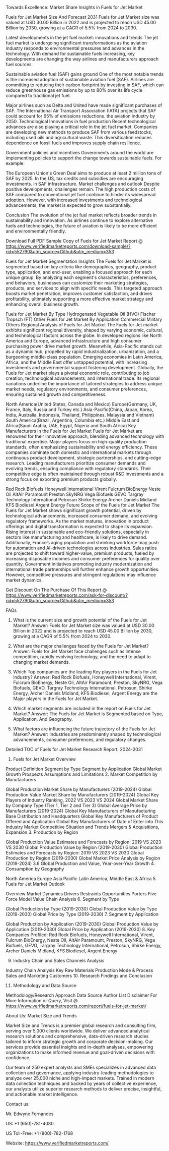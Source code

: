 Towards Excellence: Market Share Insights in Fuels for Jet Market


Fuels for Jet Market Size And Forecast 2031
Fuels for Jet Market size was valued at USD 30.00 Billion in 2022 and is projected to reach USD 45.00 Billion by 2030, growing at a CAGR of 5.5% from 2024 to 2030.

Latest developments in the jet fuel market: innovations and trends
The jet fuel market is undergoing significant transformations as the aviation industry responds to environmental pressures and advances in the technology. With demand for sustainable fuels increasing, key developments are changing the way airlines and manufacturers approach fuel sources.

Sustainable aviation fuel (SAF) gains ground
One of the most notable trends is the increased adoption of sustainable aviation fuel (SAF). Airlines are committing to reducing their carbon footprint by investing in SAF, which can reduce greenhouse gas emissions by up to 80% over its life cycle compared to traditional jet fuel.

Major airlines such as Delta and United have made significant purchases of SAF.
The International Air Transport Association (IATA) projects that SAF could account for 65% of emissions reductions. the aviation industry by 2050.
Technological Innovations in fuel production
Recent technological advances are also playing a critical role in the jet fuel market. Companies are developing new methods to produce SAF from various feedstocks, including used oils and agricultural waste. This diversification reduces dependence on fossil fuels and improves supply chain resilience.

Government policies and incentives
Governments around the world are implementing policies to support the change towards sustainable fuels. For example:

The European Union's Green Deal aims to produce at least 2 million tons of SAF by 2025.
In the US, tax credits and subsidies are encouraging investments. in SAF infrastructure.
Market challenges and outlook
Despite positive developments, challenges remain. The high production costs of SAF compared to conventional jet fuel continue to hinder its widespread adoption. However, with increased investments and technological advancements, the market is expected to grow substantially.

Conclusion
The evolution of the jet fuel market reflects broader trends in sustainability and innovation. As airlines continue to explore alternative fuels and technologies, the future of aviation is likely to be more efficient and environmentally friendly.

Download Full PDF Sample Copy of Fuels for Jet Market Report @ https://www.verifiedmarketreports.com/download-sample/?rid=552790&utm_source=Github&utm_medium=353

Fuels for Jet Market Segmentation Insights
The Fuels for Jet Market is segmented based on key criteria like demographics, geography, product type, application, and end-user, enabling a focused approach for each unique group. By analyzing each segment's characteristics, preferences, and behaviors, businesses can customize their marketing strategies, products, and services to align with specific needs. This targeted approach boosts market penetration, improves customer satisfaction, and drives profitability, ultimately supporting a more effective market strategy and enhancing overall business growth.

Fuels for Jet Market By Type
Hydrogenated Vegetable Oil (HVO)
Fischer Tropsch (FT)
Other
Fuels for Jet Market By Application
Commercial
Military
Others
Regional Analysis of Fuels for Jet Market
The Fuels for Jet market exhibits significant regional diversity, shaped by varying economic, cultural, and technological factors across the globe. In developed regions like North America and Europe, advanced infrastructure and high consumer purchasing power drive market growth. Meanwhile, Asia-Pacific stands out as a dynamic hub, propelled by rapid industrialization, urbanization, and a burgeoning middle-class population. Emerging economies in Latin America, Africa, and the Middle East offer untapped potential, with increasing investments and governmental support fostering development. Globally, the Fuels for Jet market plays a pivotal economic role, contributing to job creation, technological advancements, and international trade. Its regional variations underline the importance of tailored strategies to address unique market needs, regulatory environments, and consumer preferences, ensuring sustained growth and competitiveness.

North America(United States, Canada and Mexico)
Europe(Germany, UK, France, Italy, Russia and Turkey etc.)
Asia-Pacific(China, Japan, Korea, India, Australia, Indonesia, Thailand, Philippines, Malaysia and Vietnam)
South America(Brazil, Argentina, Columbia etc.)
Middle East and Africa(Saudi Arabia, UAE, Egypt, Nigeria and South Africa)
Key Manufacturers in the Fuels for Jet Market
Fuels for Jet Market are renowned for their innovative approach, blending advanced technology with traditional expertise. Major players focus on high-quality production standards, often emphasizing sustainability and energy efficiency. These companies dominate both domestic and international markets through continuous product development, strategic partnerships, and cutting-edge research. Leading manufacturers prioritize consumer demands and evolving trends, ensuring compliance with regulatory standards. Their competitive edge is often maintained through robust R&D investments and a strong focus on exporting premium products globally.

Red Rock Biofuels
Honeywell International
Virent
Fulcrum BioEnergy
Neste Oil
AltAir Paramount
Preston
SkyNRG
Vega Biofuels
GEVO
Targray Technology International
Petrosun
Shirke Energy
Archer Daniels Midland
KFS Biodiesel
Argent Energy
Future Scope of the Fuels for Jet Market
The Fuels for Jet Market shows significant growth potential, driven by technological advancements, increased consumer demand, and evolving regulatory frameworks. As the market matures, innovation in product offerings and digital transformation is expected to shape its expansion. Rising interest in sustainable and eco-friendly solutions, especially in sectors like manufacturing and healthcare, is likely to drive demand. Additionally, France’s aging population and shrinking workforce may push for automation and AI-driven technologies across industries. Sales ratios are projected to shift toward higher-value, premium products, fueled by increasing disposable incomes and consumer preferences for quality over quantity. Government initiatives promoting industry modernization and international trade partnerships will further enhance growth opportunities. However, competitive pressures and stringent regulations may influence market dynamics.

Get Discount On The Purchase Of This Report @ https://www.verifiedmarketreports.com/ask-for-discount/?rid=552790&utm_source=Github&utm_medium=353

FAQs
1. What is the current size and growth potential of the Fuels for Jet Market?
Answer: Fuels for Jet Market size was valued at USD 30.00 Billion in 2022 and is projected to reach USD 45.00 Billion by 2030, growing at a CAGR of 5.5% from 2024 to 2030.

2. What are the major challenges faced by the Fuels for Jet Market?
Answer: Fuels for Jet Market face challenges such as intense competition, rapidly evolving technology, and the need to adapt to changing market demands.

3. Which Top companies are the leading Key players in the Fuels for Jet Industry?
Answer: Red Rock Biofuels, Honeywell International, Virent, Fulcrum BioEnergy, Neste Oil, AltAir Paramount, Preston, SkyNRG, Vega Biofuels, GEVO, Targray Technology International, Petrosun, Shirke Energy, Archer Daniels Midland, KFS Biodiesel, Argent Energy are the Major players in the Fuels for Jet Market.

4. Which market segments are included in the report on Fuels for Jet Market?
Answer: The Fuels for Jet Market is Segmented based on Type, Application, And Geography.

5. What factors are influencing the future trajectory of the Fuels for Jet Market?
Answer: Industries are predominantly shaped by technological advancements, consumer preferences, and regulatory changes.

Detailed TOC of Fuels for Jet Market Research Report, 2024-2031
1. Fuels for Jet Market Overview

Product Definition
Segment by Type
Segment by Application
Global Market Growth Prospects
Assumptions and Limitations
2. Market Competition by Manufacturers

Global Production Market Share by Manufacturers (2019-2024)
Global Production Value Market Share by Manufacturers (2019-2024)
Global Key Players of Industry Ranking, 2022 VS 2023 VS 2024
Global Market Share by Company Type (Tier 1, Tier 2 and Tier 3)
Global Average Price by Manufacturers (2019-2024)
Global Key Manufacturers of Manufacturing Base Distribution and Headquarters
Global Key Manufacturers of Product Offered and Application
Global Key Manufacturers of Date of Enter into This Industry
Market Competitive Situation and Trends
Mergers & Acquisitions, Expansion
3. Production by Region

Global Production Value Estimates and Forecasts by Region: 2019 VS 2023 VS 2030
Global Production Value by Region (2019-2030)
Global Production Estimates and Forecasts by Region: 2019 VS 2023 VS 2030
Global Production by Region (2019-2030)
Global Market Price Analysis by Region (2019-2024) 3.6 Global Production and Value, Year-over-Year Growth
4. Consumption by Geography

North America
Europe
Asia Pacific
Latin America, Middle East & Africa
5. Fuels for Jet Market Outlook

Overview
Market Dynamics
Drivers
Restraints
Opportunities
Porters Five Force Model
Value Chain Analysis 
6. Segment by Type

Global Production by Type (2019-2030)
Global Production Value by Type (2019-2030)
Global Price by Type (2019-2030)
7. Segment by Application

Global Production by Application (2019-2030)
Global Production Value by Application (2019-2030)
Global Price by Application (2019-2030)
8. Key Companies Profiled: Red Rock Biofuels, Honeywell International, Virent, Fulcrum BioEnergy, Neste Oil, AltAir Paramount, Preston, SkyNRG, Vega Biofuels, GEVO, Targray Technology International, Petrosun, Shirke Energy, Archer Daniels Midland, KFS Biodiesel, Argent Energy

9. Industry Chain and Sales Channels Analysis

Industry Chain Analysis
Key Raw Materials
Production Mode & Process
Sales and Marketing
Customers
10. Research Findings and Conclusion

11. Methodology and Data Source

Methodology/Research Approach
Data Source
Author List
Disclaimer
For More Information or Query, Visit @ https://www.verifiedmarketreports.com/report/fuels-for-jet-market/

About Us: Market Size and Trends

Market Size and Trends is a premier global research and consulting firm, serving over 5,000 clients worldwide. We deliver advanced analytical research solutions and comprehensive, data-driven research studies tailored to inform strategic growth and corporate decision-making. Our services provide essential insights and in-depth analyses, empowering organizations to make informed revenue and goal-driven decisions with confidence.

Our team of 250 expert analysts and SMEs specializes in advanced data collection and governance, applying industry-leading methodologies to analyze over 25,000 niche and high-impact markets. Trained in modern data collection techniques and backed by years of collective experience, our analysts utilize superior research methods to deliver precise, insightful, and actionable market intelligence.

Contact us:

Mr. Edwyne Fernandes

US: +1 (650)-781-4080

US Toll-Free: +1 (800)-782-1768

Website: https://www.verifiedmarketreports.com/
